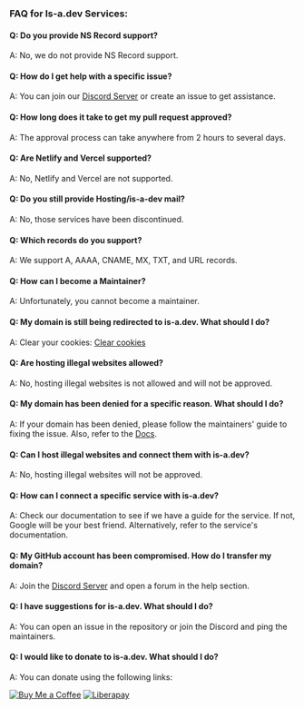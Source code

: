 ### FAQ for Is-a.dev Services:

#### Q: Do you provide NS Record support?
A: No, we do not provide NS Record support.

#### Q: How do I get help with a specific issue?
A: You can join our [Discord Server](https://discord.gg/is-a-dev-830872854677422150) or create an issue to get assistance.

#### Q: How long does it take to get my pull request approved?
A: The approval process can take anywhere from 2 hours to several days.

#### Q: Are Netlify and Vercel supported?
A: No, Netlify and Vercel are not supported.

#### Q: Do you still provide Hosting/is-a-dev mail?
A: No, those services have been discontinued.

#### Q: Which records do you support?
A: We support A, AAAA, CNAME, MX, TXT, and URL records.

#### Q: How can I become a Maintainer?
A: Unfortunately, you cannot become a maintainer.

#### Q: My domain is still being redirected to is-a.dev. What should I do?
A: Clear your cookies: [Clear cookies](https://support.google.com/accounts/answer/32050)

#### Q: Are hosting illegal websites allowed?
A: No, hosting illegal websites is not allowed and will not be approved.

#### Q: My domain has been denied for a specific reason. What should I do?
A: If your domain has been denied, please follow the maintainers' guide to fixing the issue. Also, refer to the [Docs](https://is-a.dev/docs).

#### Q: Can I host illegal websites and connect them with is-a.dev?
A: No, hosting illegal websites will not be approved.

#### Q: How can I connect a specific service with is-a.dev?
A: Check our documentation to see if we have a guide for the service. If not, Google will be your best friend. Alternatively, refer to the service's documentation.

#### Q: My GitHub account has been compromised. How do I transfer my domain?
A: Join the [Discord Server](https://discord.gg/is-a-dev-830872854677422150) and open a forum in the help section.

#### Q: I have suggestions for is-a.dev. What should I do?
A: You can open an issue in the repository or join the Discord and ping the maintainers.

#### Q: I would like to donate to is-a.dev. What should I do?
A: You can donate using the following links:

[![Buy Me a Coffee](https://cdn.buymeacoffee.com/buttons/default-orange.png)](https://www.buymeacoffee.com/phenax)
[![Liberapay](https://img.shields.io/badge/liberapay-donate-yellow.svg?style=for-the-badge)](https://liberapay.com/phenax)

